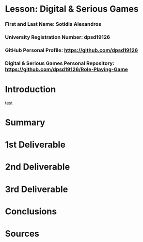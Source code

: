 # Lesson: Digital & Serious Games

### First and Last Name: Sotidis Alexandros
### University Registration Number: dpsd19126
### GitHub Personal Profile: https://github.com/dpsd19126
### Digital & Serious Games Personal Repository: https://github.com/dpsd19126/Role-Playing-Game

# Introduction

test

# Summary


# 1st Deliverable


# 2nd Deliverable


# 3rd Deliverable 


# Conclusions


# Sources
